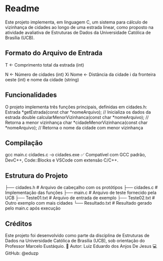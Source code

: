 # Readme

Este projeto implementa, em linguagem C, um sistema para cálculo de vizinhança de cidades ao longo de uma estrada linear, como proposto na atividade avaliativa de Estruturas de Dados da Universidade Católica de Brasília (UCB).

## Formato do Arquivo de Entrada

T         <- Comprimento total da estrada (int)

N         <- Número de cidades (int)
Xi Nome   <- Distância da cidade i da fronteira oeste (int) e nome da cidade (string)

## Funcionalidades

O projeto implementa três funções principais, definidas em cidades.h:
Estrada *getEstrada(const char *nomeArquivo);               // Inicializa os dados da estrada
double calcularMenorVizinhanca(const char *nomeArquivo);    // Retorna a menor vizinhança
char *cidadeMenorVizinhanca(const char *nomeArquivo);       // Retorna o nome da cidade com menor vizinhança

## Compilação

gcc main.c cidades.c -o cidades.exe
✅ Compatível com GCC padrão, DevC++, Code::Blocks e VSCode com extensão C/C++.

## Estrutura do Projeto

├── cidades.h         # Arquivo de cabeçalho com os protótipos
├── cidades.c         # Implementação das funções
├── main.c            # Arquivo de teste fornecido pela UCB
├── Teste01.txt       # Arquivo de entrada de exemplo
├── Teste02.txt       # Outro exemplo com mais cidades
└── Resultado.txt     # Resultado gerado pelo main.c após execução

## Créditos

Este projeto foi desenvolvido como parte da disciplina de Estruturas de Dados na Universidade Católica de Brasília (UCB), sob orientação do Professor Marcelo Eustáquio.
📌 Autor: Luiz Eduardo dos Anjos De Jesus
💻 GitHub: @eduzp
